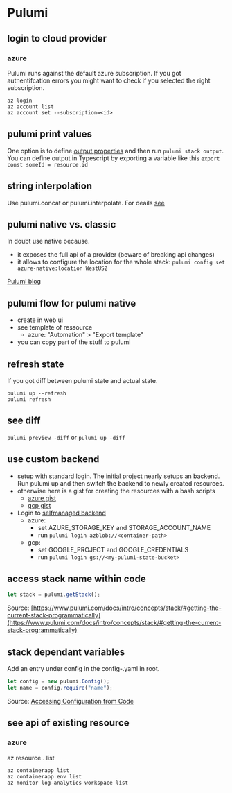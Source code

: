 # Pulumi

## login to cloud provider

### azure

Pulumi runs against the default azure subscription. If you got authentifcation errors you might want to check if you selected the right subscription.

```shell
az login
az account list
az account set --subscription=<id>
```

## pulumi print values

One option is to define [output properties](https://www.pulumi.com/learn/building-with-pulumi/stack-outputs/) and then run `pulumi stack output`. You can define output in Typescript by exporting a variable like this `export const someId = resource.id`

## string interpolation

Use pulumi.concat or pulumi.interpolate. For deails [see](https://www.pulumi.com/docs/intro/concepts/inputs-outputs/#outputs-and-strings)

## pulumi native vs. classic

In doubt use native because.

- it exposes the full api of a provider (beware of breaking api changes)
- it allows to configure the location for the whole stack: `pulumi config set azure-native:location WestUS2`

[Pulumi blog](https://www.pulumi.com/blog/full-coverage-of-azure-resources-with-azure-native/)

## pulumi flow for pulumi native

- create in web ui
- see template of ressource
  - azure: "Automation" > "Export template"
- you can copy part of the stuff to pulumi

## refresh state

If you got diff between pulumi state and actual state.

```shell
pulumi up --refresh
pulumi refresh
```
## see diff

`pulumi preview -diff` or `pulumi up -diff`

## use custom backend

- setup with standard login. The initial project nearly setups an backend. Run pulumi up and then switch the backend to newly created resources. 
- otherwise here is a gist for creating the resources with a bash scripts
    - [azure gist](https://gist.github.com/CrowdSalat/07a07e923ed29933eaf9abe54bf1f83b)
    - [gcp gist](https://gist.github.com/CrowdSalat/07a07e923ed29933eaf9abe54bf1f83b)
- Login to [selfmanaged backend](https://www.pulumi.com/docs/intro/concepts/state/#using-a-self-managed-backend)
  - azure: 
    - set AZURE_STORAGE_KEY and STORAGE_ACCOUNT_NAME
    - run `pulumi login azblob://<container-path>`
  - gcp:
    - set GOOGLE_PROJECT and GOOGLE_CREDENTIALS
    - run  `pulumi login gs://<my-pulumi-state-bucket>`

## access stack name within code

```typescript
let stack = pulumi.getStack();
```

Source: [https://www.pulumi.com/docs/intro/concepts/stack/#getting-the-current-stack-programmatically](https://www.pulumi.com/docs/intro/concepts/stack/#getting-the-current-stack-programmatically)

## stack dependant variables

Add an entry under config in the config-<stack>.yaml in root.

```typescript
let config = new pulumi.Config();
let name = config.require("name");
```

Source: [Accessing Configuration from Code](https://www.pulumi.com/docs/intro/concepts/config/#code)

## see api of existing resource

### azure

az resource.. list

```shell
az containerapp list
az containerapp env list
az monitor log-analytics workspace list
```
